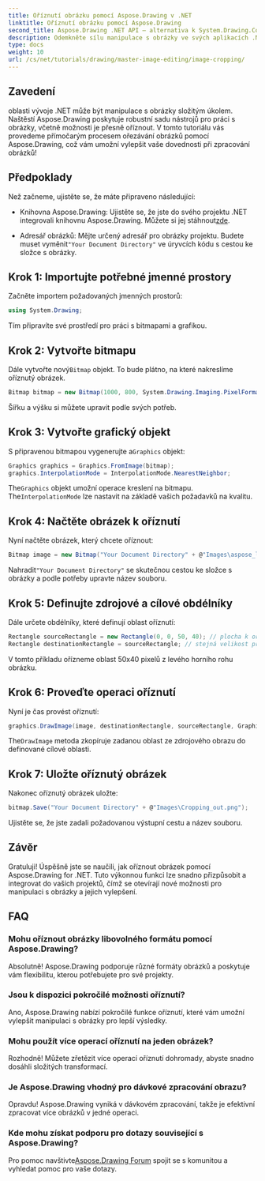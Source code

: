 ```yaml
---
title: Oříznutí obrázku pomocí Aspose.Drawing v .NET
linktitle: Oříznutí obrázku pomocí Aspose.Drawing
second_title: Aspose.Drawing .NET API – alternativa k System.Drawing.Common
description: Odemkněte sílu manipulace s obrázky ve svých aplikacích .NET pomocí našeho podrobného průvodce oříznutím obrázků pomocí Aspose.Drawing. Tento tutoriál obsahuje vše, co potřebujete vědět, od vytvoření bitmapy až po uložení konečného oříznutého obrázku.
type: docs
weight: 10
url: /cs/net/tutorials/drawing/master-image-editing/image-cropping/
---
```

## Zavedení

oblasti vývoje .NET může být manipulace s obrázky složitým úkolem. Naštěstí Aspose.Drawing poskytuje robustní sadu nástrojů pro práci s obrázky, včetně možnosti je přesně oříznout. V tomto tutoriálu vás provedeme přímočarým procesem ořezávání obrázků pomocí Aspose.Drawing, což vám umožní vylepšit vaše dovednosti při zpracování obrázků!

## Předpoklady

Než začneme, ujistěte se, že máte připraveno následující:

-  Knihovna Aspose.Drawing: Ujistěte se, že jste do svého projektu .NET integrovali knihovnu Aspose.Drawing. Můžete si jej stáhnout[zde](https://releases.aspose.com/drawing/net/).
  
-  Adresář obrázků: Mějte určený adresář pro obrázky projektu. Budete muset vyměnit`"Your Document Directory"` ve úryvcích kódu s cestou ke složce s obrázky.

## Krok 1: Importujte potřebné jmenné prostory

Začněte importem požadovaných jmenných prostorů:

```csharp
using System.Drawing;
```

Tím připravíte své prostředí pro práci s bitmapami a grafikou.

## Krok 2: Vytvořte bitmapu

 Dále vytvořte nový`Bitmap` objekt. To bude plátno, na které nakreslíme oříznutý obrázek.

```csharp
Bitmap bitmap = new Bitmap(1000, 800, System.Drawing.Imaging.PixelFormat.Format32bppPArgb);
```

Šířku a výšku si můžete upravit podle svých potřeb.

## Krok 3: Vytvořte grafický objekt

 S připravenou bitmapou vygenerujte a`Graphics` objekt:

```csharp
Graphics graphics = Graphics.FromImage(bitmap);
graphics.InterpolationMode = InterpolationMode.NearestNeighbor;
```

 The`Graphics` objekt umožní operace kreslení na bitmapu. The`InterpolationMode` lze nastavit na základě vašich požadavků na kvalitu.

## Krok 4: Načtěte obrázek k oříznutí

Nyní načtěte obrázek, který chcete oříznout:

```csharp
Bitmap image = new Bitmap("Your Document Directory" + @"Images\aspose_logo.png");
```

 Nahradit`"Your Document Directory"` se skutečnou cestou ke složce s obrázky a podle potřeby upravte název souboru.

## Krok 5: Definujte zdrojové a cílové obdélníky

Dále určete obdélníky, které definují oblast oříznutí:

```csharp
Rectangle sourceRectangle = new Rectangle(0, 0, 50, 40); // plocha k oříznutí
Rectangle destinationRectangle = sourceRectangle; // stejná velikost pro destinaci
```

V tomto příkladu ořízneme oblast 50x40 pixelů z levého horního rohu obrázku.

## Krok 6: Proveďte operaci oříznutí

Nyní je čas provést oříznutí:

```csharp
graphics.DrawImage(image, destinationRectangle, sourceRectangle, GraphicsUnit.Pixel);
```

 The`DrawImage` metoda zkopíruje zadanou oblast ze zdrojového obrazu do definované cílové oblasti.

## Krok 7: Uložte oříznutý obrázek

Nakonec oříznutý obrázek uložte:

```csharp
bitmap.Save("Your Document Directory" + @"Images\Cropping_out.png");
```

Ujistěte se, že jste zadali požadovanou výstupní cestu a název souboru.

## Závěr

Gratuluji! Úspěšně jste se naučili, jak oříznout obrázek pomocí Aspose.Drawing for .NET. Tuto výkonnou funkci lze snadno přizpůsobit a integrovat do vašich projektů, čímž se otevírají nové možnosti pro manipulaci s obrázky a jejich vylepšení.

## FAQ

### Mohu oříznout obrázky libovolného formátu pomocí Aspose.Drawing?

Absolutně! Aspose.Drawing podporuje různé formáty obrázků a poskytuje vám flexibilitu, kterou potřebujete pro své projekty.

### Jsou k dispozici pokročilé možnosti oříznutí?

Ano, Aspose.Drawing nabízí pokročilé funkce oříznutí, které vám umožní vylepšit manipulaci s obrázky pro lepší výsledky.

### Mohu použít více operací oříznutí na jeden obrázek?

Rozhodně! Můžete zřetězit více operací oříznutí dohromady, abyste snadno dosáhli složitých transformací.

### Je Aspose.Drawing vhodný pro dávkové zpracování obrazu?

Opravdu! Aspose.Drawing vyniká v dávkovém zpracování, takže je efektivní zpracovat více obrázků v jedné operaci.

### Kde mohu získat podporu pro dotazy související s Aspose.Drawing?

 Pro pomoc navštivte[Aspose.Drawing Forum](https://forum.aspose.com/c/diagram/17) spojit se s komunitou a vyhledat pomoc pro vaše dotazy.